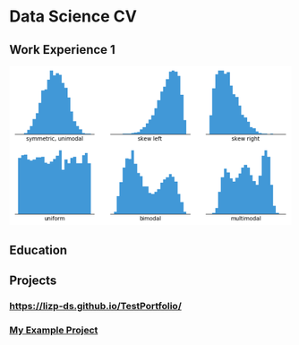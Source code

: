 # Data Science CV
## Work Experience 1
![histogram-example-2](assets/histogram-example-2.png)
## Education
## Projects
### https://lizp-ds.github.io/TestPortfolio/
### [My Example Project](https://lizp-ds.github.io/TestPortfolio/)

